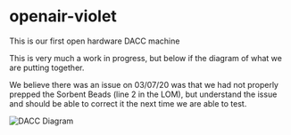 # openair-violet
This is our first open hardware DACC machine

This is very much a work in progress, but below if the diagram of what we are putting together.

We believe there was an issue on 03/07/20 was that we had not properly prepped the Sorbent Beads (line 2 in the LOM), but understand the issue and should be able to correct it the next time we are able to test.

![DACC Diagram](https://github.com/openair-collective/openair-violet/blob/master/DACC.png?raw=true)
